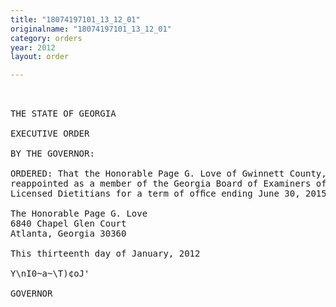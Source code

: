 ```yaml
---
title: "18074197101_13_12_01"
originalname: "18074197101_13_12_01"
category: orders
year: 2012
layout: order

---
```

<pre>
 

THE STATE OF GEORGIA

EXECUTIVE ORDER

BY THE GOVERNOR:

ORDERED: That the Honorable Page G. Love of Gwinnett County, Georgia, is
reappointed as a member of the Georgia Board of Examiners of
Licensed Dietitians for a term of ofﬁce ending June 30, 2015.

The Honorable Page G. Love
6840 Chapel Glen Court
Atlanta, Georgia 30360

This thirteenth day of January, 2012

Y\nI0~a~\T)¢oJ'

GOVERNOR

</pre>
